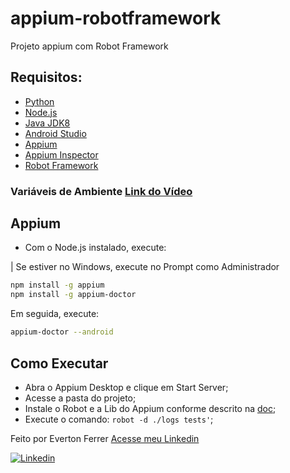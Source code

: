 # appium-robotframework
Projeto appium com Robot Framework

## Requisitos:

* [Python](https://www.python.org/downloads/)
* [Node.js](https://nodejs.org/en/)
* [Java JDK8](http://www.oracle.com/technetwork/pt/java/javase/downloads/jdk8-downloads-2133151.html)
* [Android Studio](https://developer.android.com/studio/index.html?hl=pt-br)
* [Appium](http://appium.io/downloads.html)
* [Appium Inspector](https://github.com/appium/appium-inspector/releases)
* [Robot Framework](https://robotframework.org/)

### Variáveis de Ambiente [Link do Vídeo](https://www.youtube.com/watch?v=ZsOq4xoTid0)

## Appium

* Com o Node.js instalado, execute:

| Se estiver no Windows, execute no Prompt como Administrador

```bash
npm install -g appium
npm install -g appium-doctor
```

Em seguida, execute:

```bash
appium-doctor --android
```

## Como Executar

* Abra o Appium Desktop e clique em Start Server;
* Acesse a pasta do projeto;
* Instale o Robot e a Lib do Appium conforme descrito na [doc](https://robotframework.org/);
* Execute o comando: ```robot -d ./logs tests'```;

Feito por Everton Ferrer [Acesse meu Linkedin](https://www.linkedin.com/in/everton-ferrer-55903199/)

[![Linkedin](https://img.shields.io/badge/-LinkedIn-595D60?style=flat-square&logo=Linkedin&logoColor=white&link=https://www.linkedin.com/in/nayaraquino//)](https://www.linkedin.com/in/everton-ferrer-55903199/)
